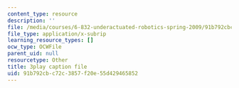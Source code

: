 ```yaml
---
content_type: resource
description: ''
file: /media/courses/6-832-underactuated-robotics-spring-2009/91b792cbc72c3857f20e55d429465852_CUygqWS7occ.srt
file_type: application/x-subrip
learning_resource_types: []
ocw_type: OCWFile
parent_uid: null
resourcetype: Other
title: 3play caption file
uid: 91b792cb-c72c-3857-f20e-55d429465852
---
```

